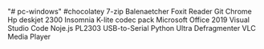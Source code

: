 "# pc-windows" 
#chocolatey
7-zip
Balenaetcher
Foxit Reader
Git
Chrome
Hp deskjet 2300
Insomnia
K-lite codec pack
Microsoft Office 2019
Visual Studio Code
Noje.js
PL2303 USB-to-Serial
Python
Ultra Defragmenter
VLC Media Player
